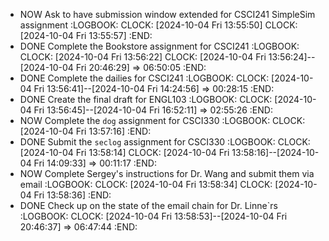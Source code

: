 - NOW Ask to have submission window extended for CSCI241 SimpleSim assignment
  :LOGBOOK:
  CLOCK: [2024-10-04 Fri 13:55:50]
  CLOCK: [2024-10-04 Fri 13:55:57]
  :END:
- DONE Complete the Bookstore assignment for CSCI241
  :LOGBOOK:
  CLOCK: [2024-10-04 Fri 13:56:22]
  CLOCK: [2024-10-04 Fri 13:56:24]--[2024-10-04 Fri 20:46:29] =>  06:50:05
  :END:
- DONE Complete the dailies for CSCI241
  :LOGBOOK:
  CLOCK: [2024-10-04 Fri 13:56:41]--[2024-10-04 Fri 14:24:56] =>  00:28:15
  :END:
- DONE Create the final draft for ENGL103
  :LOGBOOK:
  CLOCK: [2024-10-04 Fri 13:56:45]--[2024-10-04 Fri 16:52:11] =>  02:55:26
  :END:
- NOW Complete the `dog` assignment for CSCI330
  :LOGBOOK:
  CLOCK: [2024-10-04 Fri 13:57:16]
  :END:
- DONE Submit the `seclog` assignment for CSCI330
  :LOGBOOK:
  CLOCK: [2024-10-04 Fri 13:58:14]
  CLOCK: [2024-10-04 Fri 13:58:16]--[2024-10-04 Fri 14:09:33] =>  00:11:17
  :END:
- NOW Complete Sergey's instructions for Dr. Wang and submit them via email
  :LOGBOOK:
  CLOCK: [2024-10-04 Fri 13:58:34]
  CLOCK: [2024-10-04 Fri 13:58:36]
  :END:
- DONE Check up on the state of the email chain for Dr. Linne`rs
  :LOGBOOK:
  CLOCK: [2024-10-04 Fri 13:58:53]--[2024-10-04 Fri 20:46:37] =>  06:47:44
  :END:
